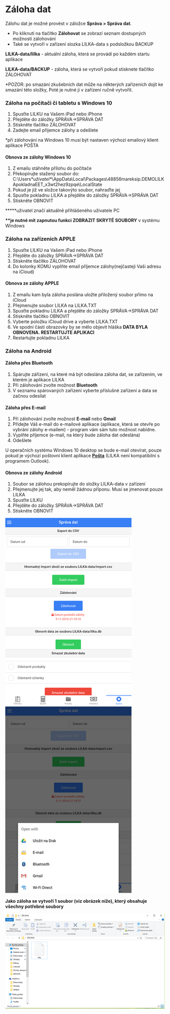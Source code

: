 # Záloha dat

Zálohu dat je možné provést v záložce **Správa &gt; Správa dat**.

* Po kliknutí na tlačítko **Zálohovat** se zobrazí seznam dostupných možností zálohování
* Také se vytvoří v zařízení slozka LILKA-data s podsložkou BACKUP

**LILKA-data/lilka** - aktuální záloha, která se provádí po každém startu aplikace

**LILKA-data/BACKUP** - záloha, která se vytvoří pokud stisknete tlačítko ZÁLOHOVAT

\*POZOR: po smazání zkušebních dat může na některých zařízeních dojít ke smazání této složky, Poté je nutné ji v zařízení ručně vytvořit.

### Záloha na počítači či tabletu s Windows 10

1. Spusťte LILKU na Vašem iPad nebo iPhone
2. Přejděte do záložky SPRÁVA-&gt;SPRÁVA DAT
3. Stiskněte tlačítko ZÁLOHOVAT
4. Zadejte email přijemce zálohy a odešlete

\*při zálohování na Windows 10 musí být nastaven výchozí emailový klient aplikace POŠTA

#### Obnova ze zálohy Windows 10

1. Z emailu stáhněte přílohu do počítače
2. Překopírujte stažený soubor do: C:\Users\*_uživatel\*_\AppData\Local\Packages\48856mareksip.DEMOLILKApokladnaEET\_x3wt2hez9zpqe\LocalState
3. Pokud je již ve složce takovýto soubor, nahraďte jej
4. Spusťte pokladnu LILKA a přejděte do záložky SPRÁVA-&gt;SPRÁVA DAT
5. Stiskněte OBNOVIT

**\***uživatel značí aktuálně přihlášeného uživatele PC

**\*\***je nutné mít zapnutou funkci** ZOBRAZIT SKRYTÉ SOUBORY** v systému Windows

### Záloha na zařízeních APPLE

1. Spusťte LILKU na Vašem iPad nebo iPhone
2. Přejděte do záložky SPRÁVA-&gt;SPRÁVA DAT
3. Stiskněte tlačítko ZÁLOHOVAT
4. Do kolonky KOMU vyplňte email příjemce zálohy\(nejčasteji Vaši adresu na iCloud\)

#### Obnova ze zálohy APPLE

1. Z emailu kam byla záloha poslána uložte přiložený soubor přímo na iCloud
2. Přejmenujte soubor LILKA na LILKA.TXT
3. Spusťte pokladnu LILKA a přejděte do záložky SPRÁVA-&gt;SPRÁVA DAT
4. Stiskněte tlačítko OBNOVIT
5. Vyberte položku iCloud drive a vyberte LILKA.TXT
6. Ve spodní části obrazovky by se mělo objevit hláška **DATA BYLA OBNOVENA. RESTARTUJTE APLIKACI**
7. Restartujte pokladnu LILKA

### Záloha na Android

#### Záloha přes Bluetooth

1. Spárujte zářízení, na které má být odeslána záloha dat, se zařízením, ve kterém je aplikace LILKA
2. Při zálohování zvolte možnost **Bluetooth**
3. V seznamu spárovaných zařízení vyberte příslušné zařízení a data se začnou odesílat

#### Záloha přes E-mail

1. Při zálohování zvolte možnost **E-mail** nebo **Gmail**
2. Přidejte Váš e-mail do e-mailové aplikace \(aplikace, která se otevře po vybrání zálohy e-mailem\) - program vám sám tuto možnost nabídne.
3. Vyplňte příjemce \(e-mail, na který bude záloha dat odeslána\)
4. Odešlete

U operačních systému Windows 10 desktop se bude e-mail otevírat, pouze pokud je výchozí poštovní klient aplikace [**Pošta**](https://www.microsoft.com/en-us/store/p/mail-and-calendar/9wzdncrfhvqm) \(LILKA není kompatibilní s programem Outlook\).

#### Obnova ze zálohy Android

1. Soubor se zálohou prekopírujte do složky LILKA-data v zařízení
2. Přejmenujte jej tak, aby neměl žádnou příponu. Musí se jmenovat pouze LILKA
3. Spusťte LILKU
4. Přejděte do záložky SPRÁVA-&gt;SPRÁVA DAT
5. Stiskněte OBNOVIT

![](../img/deposit1.png)              ![](../img/deposit2.png)

**Jako záloha se vytvoří 1 soubor \(viz obrázek níže\), který obsahuje všechny potřebné soubory**

![](../img/depositData.png)

